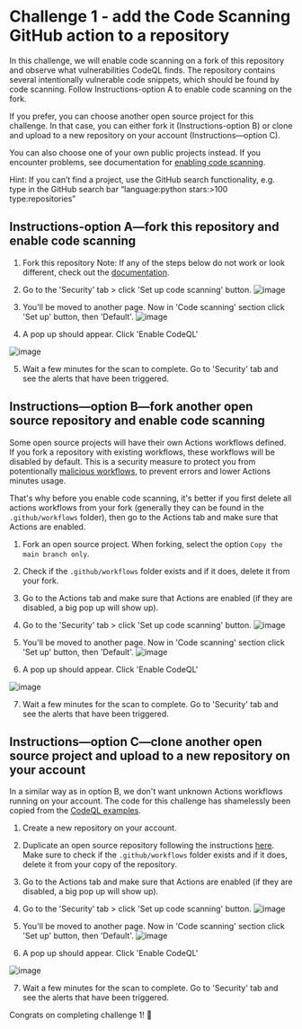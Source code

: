 # Challenge 1 - add the Code Scanning GitHub action to a repository
In this challenge, we will enable code scanning on a fork of this repository and observe what vulnerabilities CodeQL finds. The repository contains several intentionally vulnerable code snippets, which should be found by code scanning. Follow Instructions-option A to enable code scanning on the fork. 

If you prefer, you can choose another open source project for this challenge. In that case, you can either fork it (Instructions-option B) or clone and upload to a new repository on your account (Instructions—option C).

You can also choose one of your own public projects instead. If you encounter problems, see documentation for [enabling code scanning](https://docs.github.com/en/code-security/code-scanning/automatically-scanning-your-code-for-vulnerabilities-and-errors/configuring-code-scanning-for-a-repository#configuring-code-scanning-automatically). 

Hint: If you can’t find a project, use the GitHub search functionality, e.g. type in the GitHub search bar “language:python  stars:>100 type:repositories”

## Instructions-option A—fork this repository and enable code scanning

1. Fork this repository
Note: If any of the steps below do not work or look different, check out the [documentation](https://docs.github.com/en/code-security/code-scanning/automatically-scanning-your-code-for-vulnerabilities-and-errors/configuring-code-scanning-for-a-repository#configuring-code-scanning-automatically).

2. Go to the 'Security' tab > click 'Set up code scanning' button.
![image](https://user-images.githubusercontent.com/102833689/236031191-09a7fc6e-cc6c-4001-853d-170d87c18a88.png)

3. You'll be moved to another page. Now in 'Code scanning' section click 'Set up' button, then 'Default'.
![image](https://user-images.githubusercontent.com/102833689/236031570-fd77279c-bb4f-422b-847c-f9d790929b1e.png)

4. A pop up should appear. Click 'Enable CodeQL'

![image](https://user-images.githubusercontent.com/102833689/236031879-815c0e57-d2d2-4d3d-bb4b-d7553c76de94.png)

5. Wait a few minutes for the scan to complete. Go to 'Security' tab and see the alerts that have been triggered.

## Instructions—option B—fork another open source repository and enable code scanning
Some open source projects will have their own Actions workflows defined. If you fork a repository with existing workflows, these workflows will be disabled by default. This is a security measure to protect you from potentionally [malicious workflows](https://securitylab.github.com/research/github-actions-preventing-pwn-requests/), to prevent errors and lower Actions minutes usage. 

That's why before you enable code scanning, it's better if you first delete all actions workflows from your fork (generally they can be found in the `.github/workflows` folder), then go to the Actions tab and make sure that Actions are enabled.

1. Fork an open source project. When forking, select the option `Copy the main branch only`.

2. Check if the `.github/workflows` folder exists and if it does, delete it from your fork.

3. Go to the Actions tab and make sure that Actions are enabled (if they are disabled, a big pop up will show up).

4. Go to the 'Security' tab > click 'Set up code scanning' button.
![image](https://user-images.githubusercontent.com/102833689/236031191-09a7fc6e-cc6c-4001-853d-170d87c18a88.png)

5. You'll be moved to another page. Now in 'Code scanning' section click 'Set up' button, then 'Default'.
![image](https://user-images.githubusercontent.com/102833689/236031570-fd77279c-bb4f-422b-847c-f9d790929b1e.png)

6. A pop up should appear. Click 'Enable CodeQL'

![image](https://user-images.githubusercontent.com/102833689/236031879-815c0e57-d2d2-4d3d-bb4b-d7553c76de94.png)

7. Wait a few minutes for the scan to complete. Go to 'Security' tab and see the alerts that have been triggered.

## Instructions—option C—clone another open source project and upload to a new repository on your account

In a similar way as in option B, we don't want unknown Actions workflows running on your account.
The code for this challenge has shamelessly been copied from the [CodeQL examples](https://github.com/github/codeql/blob/main/python/ql/src/Security/CWE-089/examples/sql_injection.py).

1. Create a new repository on your account.

2. Duplicate an open source repository following the instructions [here](https://docs.github.com/en/repositories/creating-and-managing-repositories/duplicating-a-repository). Make sure to check if the `.github/workflows` folder exists and if it does, delete it from your copy of the repository.

3. Go to the Actions tab and make sure that Actions are enabled (if they are disabled, a big pop up will show up).

4. Go to the 'Security' tab > click 'Set up code scanning' button.
![image](https://user-images.githubusercontent.com/102833689/236031191-09a7fc6e-cc6c-4001-853d-170d87c18a88.png)

5. You'll be moved to another page. Now in 'Code scanning' section click 'Set up' button, then 'Default'.
![image](https://user-images.githubusercontent.com/102833689/236031570-fd77279c-bb4f-422b-847c-f9d790929b1e.png)

6. A pop up should appear. Click 'Enable CodeQL'

![image](https://user-images.githubusercontent.com/102833689/236031879-815c0e57-d2d2-4d3d-bb4b-d7553c76de94.png)

7. Wait a few minutes for the scan to complete. Go to 'Security' tab and see the alerts that have been triggered.

Congrats on completing challenge 1! 🎉
